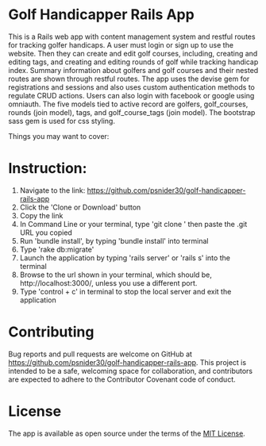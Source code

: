 # Golf Handicapper Rails App

This is a Rails web app with content management system and restful routes for tracking golfer handicaps. A user must login or sign up to use the website. Then they can create and edit golf courses, including, creating and editing tags, and creating and editing rounds of golf while tracking handicap index. Summary information about golfers and golf courses and their nested routes are shown through restful routes. The app uses the devise gem for registrations and sessions and also uses custom authentication methods to regulate CRUD actions. Users can also login with facebook or google using omniauth. The five models tied to active record are golfers, golf_courses, rounds (join model), tags, and golf_course_tags (join model). The bootstrap sass gem is used for css styling.

Things you may want to cover:

# Instruction:
1. Navigate to the link: https://github.com/psnider30/golf-handicapper-rails-app
2. Click the 'Clone or Download' button
3. Copy the link
4. In Command Line or your terminal, type 'git clone ' then paste the .git URL you copied
5. Run 'bundle install', by typing 'bundle install' into terminal
6. Type 'rake db:migrate'
7. Launch the application by typing 'rails server' or 'rails s' into the terminal
8. Browse to the url shown in your terminal, which should be, http://localhost:3000/, unless you use a different port.
9. Type 'control + c' in terminal to stop the local server and exit the application

# Contributing
Bug reports and pull requests are welcome on GitHub at https://github.com/psnider30/golf-handicapper-rails-app. This project is intended to be a safe, welcoming space for collaboration, and contributors are expected to adhere to the Contributor Covenant code of conduct.

# License
The app is available as open source under the terms of the [MIT License](http://opensource.org/licenses/MIT).
